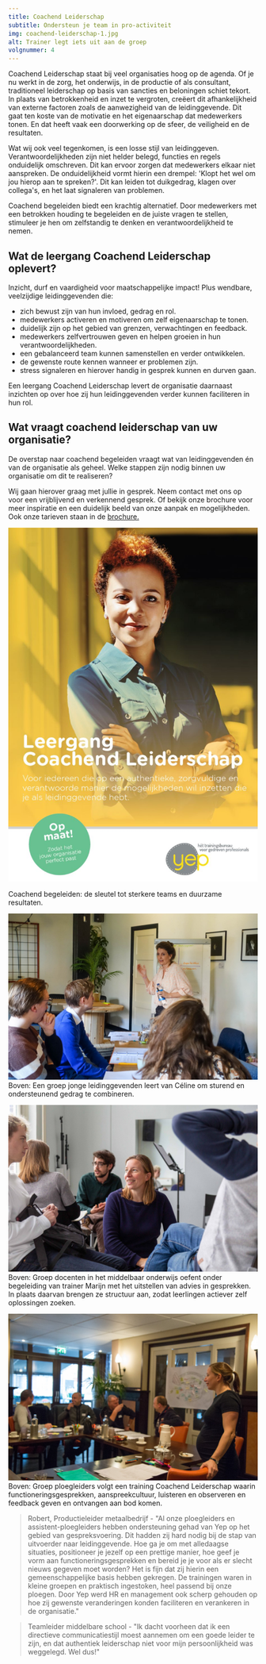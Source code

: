 ```yaml
---
title: Coachend Leiderschap
subtitle: Ondersteun je team in pro-activiteit
img: coachend-leiderschap-1.jpg
alt: Trainer legt iets uit aan de groep
volgnummer: 4
---
```


Coachend Leiderschap staat bij veel organisaties hoog op de agenda. Of je nu werkt in de zorg, het onderwijs, in de productie of als consultant, traditioneel leiderschap op basis van sancties en beloningen schiet tekort. In plaats van betrokkenheid en inzet te vergroten, creëert dit afhankelijkheid van externe factoren zoals de aanwezigheid van de leidinggevende. Dit gaat ten koste van de motivatie en het eigenaarschap dat medewerkers tonen. En dat heeft vaak een doorwerking op de sfeer, de veiligheid en de resultaten.

Wat wij ook veel tegenkomen, is een losse stijl van leidinggeven. Verantwoordelijkheden zijn niet helder belegd, functies en regels onduidelijk omschreven. Dit kan ervoor zorgen dat medewerkers elkaar niet aanspreken. De onduidelijkheid vormt hierin een drempel: 'Klopt het wel om jou hierop aan te spreken?'. Dit kan leiden tot duikgedrag, klagen over collega's, en het laat signaleren van problemen.

Coachend begeleiden biedt een krachtig alternatief. Door medewerkers met een betrokken houding te begeleiden en de juiste vragen te stellen, stimuleer je hen om zelfstandig te denken en verantwoordelijkheid te nemen.

## Wat de leergang Coachend Leiderschap oplevert?

Inzicht, durf en vaardigheid voor maatschappelijke impact!
Plus wendbare, veelzijdige leidinggevenden die:

- zich bewust zijn van hun invloed, gedrag en rol.
- medewerkers activeren en motiveren om zelf eigenaarschap te tonen.
- duidelijk zijn op het gebied van grenzen, verwachtingen en feedback.
- medewerkers zelfvertrouwen geven en helpen groeien in hun verantwoordelijkheden.
- een gebalanceerd team kunnen samenstellen en verder ontwikkelen.
- de gewenste route kennen wanneer er problemen zijn.
- stress signaleren en hierover handig in gesprek kunnen en durven gaan.

Een leergang Coachend Leiderschap levert de organisatie daarnaast inzichten op over hoe zij hun leidinggevenden verder kunnen faciliteren in hun rol.

## Wat vraagt coachend leiderschap van uw organisatie?

De overstap naar coachend begeleiden vraagt wat van leidinggevenden én van de organisatie als geheel. Welke stappen zijn nodig binnen uw organisatie om dit te realiseren?

Wij gaan hierover graag met jullie in gesprek. Neem contact met ons op voor een vrijblijvend en verkennend gesprek. Of bekijk onze brochure voor meer inspiratie en een duidelijk beeld van onze aanpak en mogelijkheden. Ook onze tarieven staan in de [brochure.](../../Brochure-CL-Yep.pdf)

[![Brochure Talent OntwikkelProgramma Yep Trainingen](./coachend-leiderschap-2.jpg)](../../Brochure-CL-Yep.pdf)

Coachend begeleiden: de sleutel tot sterkere teams en duurzame resultaten.

![Trainer Céline bespreekt met een groep jonge leidinggevenden hoe je als leider sturend en ondersteunend gedrag combineert. ](./coachend-begeleiden-1.jpg) Boven: Een groep jonge leidinggevenden leert van Céline om sturend en ondersteunend gedrag te combineren.

![Trainer Marijn sluit aan bij een LSD gesprek](./communicatie-2.jpg) Boven: Groep docenten in het middelbaar onderwijs oefent onder begeleiding van trainer Marijn met het uitstellen van advies in gesprekken. In plaats daarvan brengen ze structuur aan, zodat leerlingen actiever zelf oplossingen zoeken.

![Groep ploegleiders volgt training coachend begeleiden](./communicatie-3.jpg) Boven: Groep ploegleiders volgt een training Coachend Leiderschap waarin functioneringsgesprekken, aanspreekcultuur, luisteren en observeren en feedback geven en ontvangen aan bod komen.

> Robert, Productieleider metaalbedrijf - "Al onze ploegleiders en assistent-ploegleiders hebben ondersteuning gehad van Yep op het gebied van gespreksvoering. Dit hadden zij hard nodig bij de stap van uitvoerder naar leidinggevende. Hoe ga je om met alledaagse situaties, positioneer je jezelf op een prettige manier, hoe geef je vorm aan functioneringsgesprekken en bereid je je voor als er slecht nieuws gegeven moet worden? Het is fijn dat zij hierin een gemeenschappelijke basis hebben gekregen. De trainingen waren in kleine groepen en praktisch ingestoken, heel passend bij onze ploegen. Door Yep werd HR en management ook scherp gehouden op hoe zij gewenste veranderingen konden faciliteren en verankeren in de organisatie."

> Teamleider middelbare school - "Ik dacht voorheen dat ik een directieve communicatiestijl moest aannemen om een goede leider te zijn, en dat authentiek leiderschap niet voor mijn persoonlijkheid was weggelegd.
> Wel dus!"
